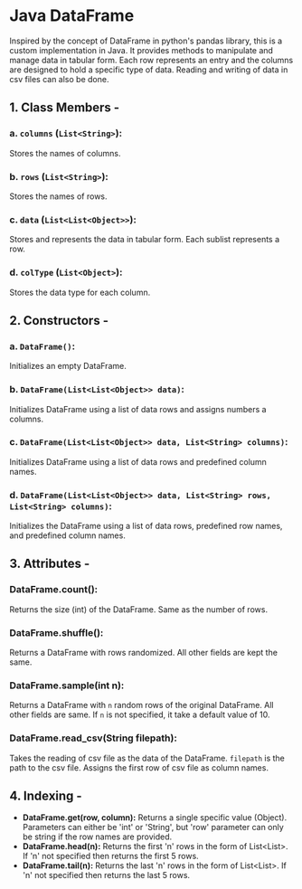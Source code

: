 # Java DataFrame
Inspired by the concept of DataFrame in python's pandas library, this is a custom implementation in Java. It provides methods to manipulate and manage data in tabular form. Each row represents an entry and the columns are designed to hold a specific type of data. Reading and writing of data in csv files can also be done.


## 1. Class Members - 
### a. `columns` (`List<String>`): 
Stores the names of columns.
### b. `rows` (`List<String>`): 
Stores the names of rows.
### c. `data` (`List<List<Object>>`):
Stores and represents the data in tabular form. Each sublist represents a row.
### d. `colType` (`List<Object>`):
Stores the data type for each column.

## 2. Constructors - 
### a. `DataFrame()`:
Initializes an empty DataFrame.
### b. `DataFrame(List<List<Object>> data)`:
Initializes DataFrame using a list of data rows and assigns numbers a columns.
### c. `DataFrame(List<List<Object>> data, List<String> columns)`:
Initializes DataFrame using a list of data rows and predefined column names.
### d. `DataFrame(List<List<Object>> data, List<String> rows, List<String> columns)`:
Initializes the DataFrame using a list of data rows, predefined row names, and predefined column names.

## 3. Attributes - 
### **DataFrame.count():**
Returns the size (int) of the DataFrame. Same as the number of rows.
### **DataFrame.shuffle():**
Returns a DataFrame with rows randomized. All other fields are kept the same.
### **DataFrame.sample(int n):**
Returns a DataFrame with `n` random rows of the original DataFrame. All other fields are same. If `n` is not specified, it take a default value of 10.
### **DataFrame.read_csv(String filepath):**
Takes the reading of csv file as the data of the DataFrame. `filepath` is the path to the csv file. Assigns the first row of csv file as column names. 
## 4. Indexing - 
- **DataFrame.get(row, column):** Returns a single specific value (Object). Parameters can either be 'int' or 'String', but 'row' parameter can only be string if the row names are provided.
- **DataFrame.head(n):** Returns the first 'n' rows in the form of List<List<Object>>. If 'n' not specified then returns the first 5 rows.
- **DataFrame.tail(n):** Returns the last 'n' rows in the form of List<List<Object>>. If 'n' not specified then returns the last 5 rows.
